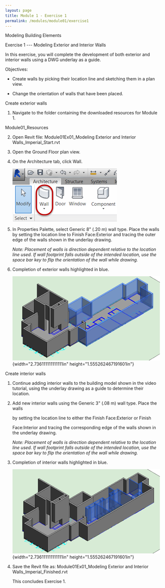 ```yaml
---
layout: page
title: Module 1 - Exercise 1
permalink: /modules/module01/exercise1
---
```



Modeling Building Elements

Exercise 1 --- Modeling Exterior and Interior Walls

In this exercise, you will complete the development of both exterior and
interior walls using a DWG underlay as a guide.

Objectives:

-   Create walls by picking their location line and sketching them in a
    plan view.

-   Change the orientation of walls that have been placed.

Create exterior walls

1.  Navigate to the folder containing the downloaded resources for
    Module 1.

Module01_Resources

2.  Open Revit file: Module01Ex01_Modeling Exterior and Interior
    Walls_Imperial_Start.rvt

3.  Open the Ground Floor plan view.

4.  On the Architecture tab, click Wall.

    ![](media\image2.png)

5.  In Properties Palette, select Generic 8\" (.20 m) wall type. Place
    the walls by setting the location line to Finish Face:Exterior and
    tracing the outer edge of the walls shown in the underlay drawing.

    *Note: Placement of walls is direction dependent relative to the
    location line used. If wall footprint falls outside of the intended
    location, use the space bar key to flip the orientation of the wall
    while drawing.*

6.  Completion of exterior walls highlighted in blue.

    ![](media\image3.png){width="2.736111111111111in"
    height="1.555262467191601in"}

Create interior walls

1.  Continue adding interior walls to the building model shown in the
    video tutorial, using the underlay drawing as a guide to determine
    their location.

2.  Add new interior walls using the Generic 3\" (.08 m) wall type.
    Place the walls

    by setting the location line to either the Finish Face:Exterior or
    Finish

    Face:Interior and tracing the corresponding edge of the walls shown
    in the underlay drawing.

    *Note: Placement of walls is direction dependent relative to the
    location line used. If wall footprint falls outside of the intended
    location, use the space bar key to flip the orientation of the wall
    while drawing.*


7.  Completion of interior walls highlighted in blue.

    ![](media\image4.png){width="2.736111111111111in"
    height="1.555262467191601in"}


1.  Save the Revit file as: Module01Ex01_Modeling Exterior and Interior
    Walls_Imperial_Finished.rvt

    This concludes Exercise 1.

